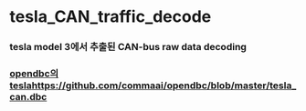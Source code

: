 # tesla_CAN_traffic_decode

### tesla model 3에서 추출된 CAN-bus raw data decoding 
### [opendbc의 tesla](https://github.com/commaai/opendbc/blob/master/tesla_can.dbc)https://github.com/commaai/opendbc/blob/master/tesla_can.dbc
